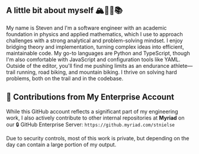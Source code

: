 ## A little bit about myself 🏔️🏃🚴📚

My name is Steven and I'm a software engineer with an academic foundation in physics and applied mathematics, which I use to approach challenges with a strong analytical and problem-solving mindset. I enjoy bridging theory and implementation, turning complex ideas into efficient, maintainable code. My go-to languages are Python and TypeScript, though I'm also comfortable with JavaScript and configuration tools like YAML. Outside of the editor, you'll find me pushing limits as an endurance athlete—trail running, road biking, and mountain biking. I thrive on solving hard problems, both on the trail and in the codebase.

<!--
**stnielse/stnielse** is a ✨ _special_ ✨ repository because its `README.md` (this file) appears on your GitHub profile.

Here are some ideas to get you started:

- 🔭 I’m currently working on ...
- 🌱 I’m currently learning ...
- 👯 I’m looking to collaborate on ...
- 🤔 I’m looking for help with ...
- 💬 Ask me about ...
- 📫 How to reach me: ...
- 😄 Pronouns: ...
- ⚡ Fun fact: ...
-->
## 🔁 Contributions from My Enterprise Account

While this GitHub account reflects a significant part of my engineering work, I also actively contribute to other internal repositories at **Myriad** on our 🔒 GitHub Enterprise Server: `https://github.myriad.com/stnielse`

Due to security controls, most of this work is private, but depending on the day can contain a large portion of my output.

